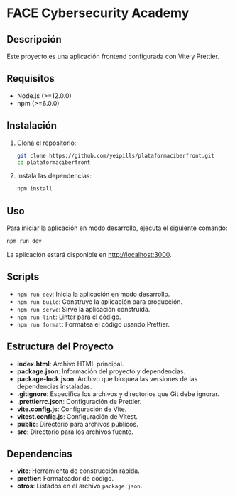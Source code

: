 # FACE Cybersecurity Academy 

## Descripción

Este proyecto es una aplicación frontend configurada con Vite y Prettier.

## Requisitos

- Node.js (>=12.0.0)
- npm (>=6.0.0)

## Instalación

1. Clona el repositorio:
    ```bash
    git clone https://github.com/yeipills/plataformaciberfront.git
    cd plataformaciberfront
    ```

2. Instala las dependencias:
    ```bash
    npm install
    ```

## Uso

Para iniciar la aplicación en modo desarrollo, ejecuta el siguiente comando:
```bash
npm run dev
```

La aplicación estará disponible en [http://localhost:3000](http://localhost:3000).

## Scripts

- `npm run dev`: Inicia la aplicación en modo desarrollo.
- `npm run build`: Construye la aplicación para producción.
- `npm run serve`: Sirve la aplicación construida.
- `npm run lint`: Linter para el código.
- `npm run format`: Formatea el código usando Prettier.

## Estructura del Proyecto

- **index.html**: Archivo HTML principal.
- **package.json**: Información del proyecto y dependencias.
- **package-lock.json**: Archivo que bloquea las versiones de las dependencias instaladas.
- **.gitignore**: Especifica los archivos y directorios que Git debe ignorar.
- **.prettierrc.json**: Configuración de Prettier.
- **vite.config.js**: Configuración de Vite.
- **vitest.config.js**: Configuración de Vitest.
- **public**: Directorio para archivos públicos.
- **src**: Directorio para los archivos fuente.

## Dependencias

- **vite**: Herramienta de construcción rápida.
- **prettier**: Formateador de código.
- **otros**: Listados en el archivo `package.json`.
